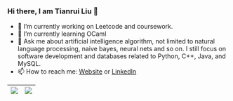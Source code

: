 ### Hi there, I am Tianrui Liu 👋

- 🔭 I’m currently working on Leetcode and coursework.
- 🌱 I’m currently learning OCaml
- 💬 Ask me about artificial intelligence algorithm, not limited to natural language processing, naive bayes, neural nets and so on. I still focus on software development and databases related to Python, C++, Java, and MySQL.
- 📫 How to reach me: [Website](https://liutianrui.me/about/) or [LinkedIn](https://www.linkedin.com/in/tianrui-l-095633176/)

| <img align="center" src="https://github-readme-stats.vercel.app/api?username=liutiantian233&hide=contribs,prs,issues&count_private=true&show_icons=true&include_all_commits=true&hide_border=true"> | <img align="center" src="https://github-readme-stats.vercel.app/api/top-langs/?username=liutiantian233&layout=compact&hide_border=true"> |
| - | -|
